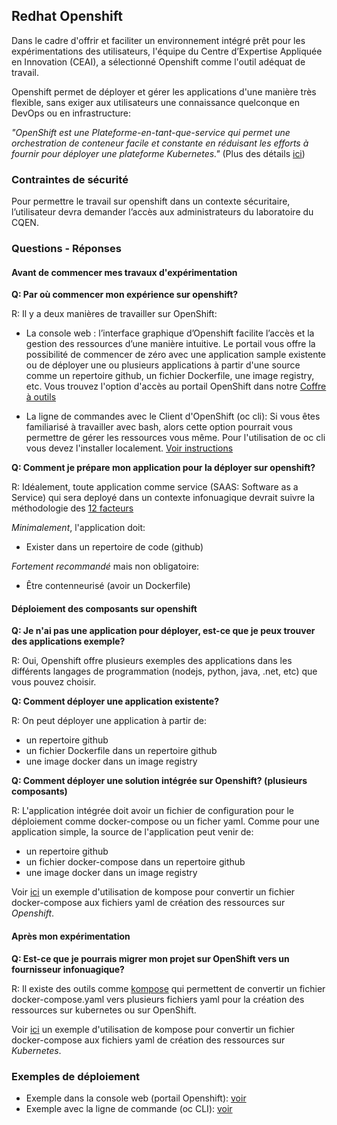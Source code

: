 ## Redhat Openshift

Dans le cadre d'offrir et faciliter un environnement intégré prêt pour les expérimentations des utilisateurs, l'équipe du Centre d’Expertise Appliquée en Innovation (CEAI), a sélectionné Openshift comme l'outil adéquat de travail.

Openshift permet de déployer et gérer les applications d'une manière très flexible, sans exiger aux utilisateurs une connaissance quelconque en DevOps ou en infrastructure:

*"OpenShift est une Plateforme-en-tant-que-service qui permet une orchestration de conteneur facile et constante en réduisant les efforts à fournir pour déployer une plateforme Kubernetes."* (Plus des détails [ici](https://www.cloudops.com/fr/blog/la-valeur-dopenshift-pour-la-transformation-des-logiciels-dentreprise/))

### Contraintes de sécurité
Pour permettre le travail sur openshift dans un contexte sécuritaire, l’utilisateur devra demander l’accès aux administrateurs du laboratoire du CQEN.

### Questions - Réponses

#### Avant de commencer mes travaux d'expérimentation

**Q: Par où commencer mon expérience sur openshift?**

R: Il y a deux manières de travailler sur OpenShift:
- La console web : l’interface graphique d’Openshift facilite l’accès et la gestion des ressources d’une manière intuitive. Le portail vous offre la possibilité de commencer de zéro avec une application sample existente ou de déployer une ou plusieurs applications à partir d'une source comme un repertoire github, un fichier Dockerfile, une image registry, etc. Vous trouvez l'option d'accès au portail OpenShift dans notre [Coffre à outils](https://ceai.cqen.ca/coffre-a-outils/index.html)

- La ligne de commandes avec le Client d'OpenShift (oc cli): Si vous êtes familiarisé à travailler avec bash, alors cette option pourrait vous permettre de gérer les ressources vous même. Pour l'utilisation de oc cli vous devez l'installer localement. [Voir instructions](Openshift/README.md#installation-de-oc-cli)

**Q: Comment je prépare mon application pour la déployer sur openshift?**

R: Idéalement, toute application comme service (SAAS: Software as a Service) qui sera deployé dans un contexte infonuagique devrait suivre la méthodologie des [12 facteurs](https://www.cncf.io/blog/2022/04/28/twelve-factor-app-anno-2022/)

<i>Minimalement</i>, l'application doit:

- Exister dans un repertoire de code (github)
  
<i>Fortement recommandé</i> mais non obligatoire:
- Être contenneurisé (avoir un Dockerfile)

#### Déploiement des composants sur openshift

**Q: Je n'ai pas une application pour déployer, est-ce que je peux trouver des applications exemple?**

R: Oui, Openshift offre plusieurs exemples des applications dans les différents langages de programmation (nodejs, python, java, .net, etc) que vous pouvez choisir.

**Q: Comment déployer une application existente?**

R: On peut déployer une application à partir de:
- un repertoire github
- un fichier Dockerfile dans un repertoire github
- une image docker dans un image registry

**Q: Comment déployer une solution intégrée sur Openshift? (plusieurs composants)**

R: L'application intégrée doit avoir un fichier de configuration pour le déploiement comme docker-compose ou un ficher yaml. Comme pour une application simple, la source de l'application peut venir de:
- un repertoire github
- un fichier docker-compose dans un repertoire github
- une image docker dans un image registry

Voir [ici](../kompose/README.md#openshift) un exemple d'utilisation de kompose pour convertir un fichier docker-compose aux fichiers yaml de création des ressources sur *Openshift*.

#### Après mon expérimentation

**Q: Est-ce que je pourrais migrer mon projet sur OpenShift vers un fournisseur infonuagique?**

R: Il existe des outils comme [kompose](https://kompose.io/) qui permettent de convertir un fichier docker-compose.yaml vers plusieurs fichiers yaml pour la création des ressources sur kubernetes ou sur OpenShift.

Voir [ici](../kompose/README.md#kubernetes) un exemple d'utilisation de kompose pour convertir un fichier docker-compose aux fichiers yaml de création des ressources sur *Kubernetes*.

### Exemples de déploiement
- Exemple dans la console web (portail Openshift):  [voir](ExperiencePratique.md#expérimentation-avec-la-console-web-dopenshift-documentation-openshift-icihttpsdocsopenshiftcomcontainer-platform48webconsoleodc-about-developer-perspectivehtml)
- Exemple avec la ligne de commande (oc CLI): [voir](ExperiencePratique.md#expérimentation-avec-linterface-de-commande-en-ligne-dopenshift-oc-cli-documentation-openshift-icihttpsdocsopenshiftcomcontainer-platform48clireferenceopenshiftcligetting-started-clihtml)